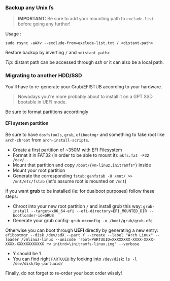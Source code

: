 ### Backup any Unix fs

> **IMPORTANT:** Be sure to add your mounting path to `exclude-list` before going any further!

Usage :

`sudo rsync -aAXv --exclude-from=exclude-list.txt / <distant-path>`

Restore backup by inverting `/` and `<distant-path>`

*Tip*: distant path can be accessed through *ssh* or it can also be a local path.

### Migrating to another HDD/SSD

You'll have to re-generate your Grub/EFISTUB according to your hardware.

> Nowadays you're more probably about to install it on a GPT SSD bootable in UEFI mode.

Be sure to format partitions accordingly

#### EFI system partition

Be sure to have `dosfstools`, `grub`, `efibootmgr` and something to fake root like `arch-chroot` from `arch-install-scripts`.

- Create a first partition of ~350M with EFI Filesystem
- Format it in FAT32 (in order to be able to mount it): `mkfs.fat -F32 /dev/..`
- Mount that partition and copy `/boot/{vm-linuz,initramfs*}` inside
- Mount your root partition
- Generate the corresponding `fstab`: `genfstab -U /mnt/ >> /mnt/etc/fstab` (let's assume root is mounted on `/mnt`)

If you want **grub** to be installed (ie: for dualboot purposes) follow these steps:

- Chroot into your new root partition `/` and install grub this way: `grub-install --target=x86_64-efi --efi-directory=EFI_MOUNTED_DIR --bootloader-id=GRUB`
- Generate your grub config: `grub-mkconfig -o /boot/grub/grub.cfg`

Otherwise you can boot through **UEFI** directly by generating a new entry: `efibootmgr --disk /dev/sdX --part Y --create --label "Arch Linux" --loader /vmlinuz-linux --unicode 'root=PARTUUID=XXXXXXXX-XXXX-XXXX-XXXX-XXXXXXXXXXXX rw initrd=\initramfs-linux.img' --verbose`

- Y should be 1
- You can find right `PARTUUID` by looking into `/dev/disk`: `ls -l /dev/disk/by-partuuid/`

Finally, do not forget to re-order your boot order wisely!
